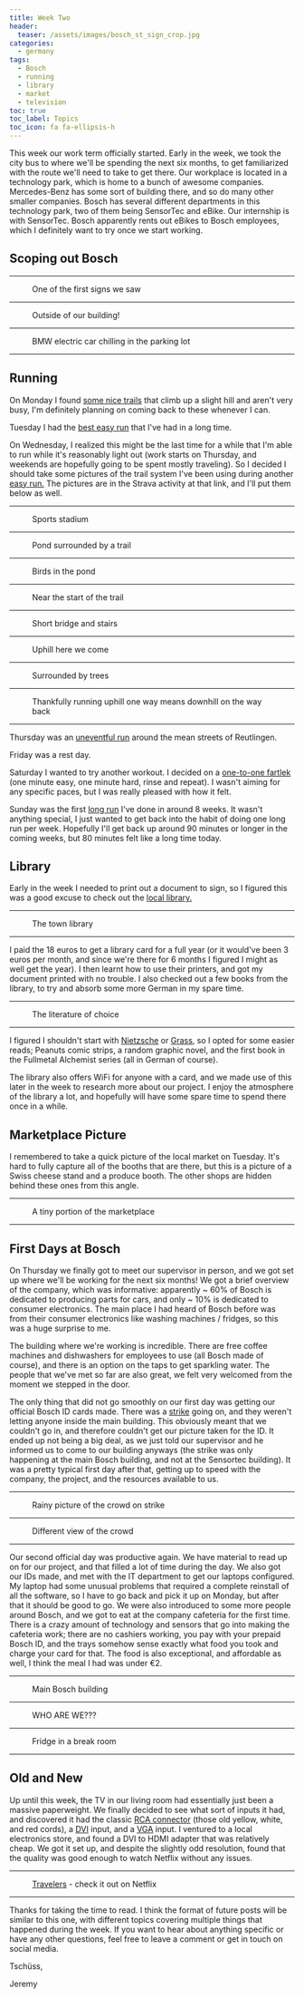 ```yaml
---
title: Week Two
header:
  teaser: /assets/images/bosch_st_sign_crop.jpg
categories:
  - germany
tags:
  - Bosch
  - running
  - library
  - market
  - television
toc: true
toc_label: Topics
toc_icon: fa fa-ellipsis-h
---
```


This week our work term officially started. Early in the week, we took the city bus to where we'll be spending the next six months, to get familiarized with the route we'll need to take to get there. Our workplace is located in a technology park, which is home to a bunch of awesome companies. Mercedes-Benz has some sort of building there, and so do many other smaller companies. Bosch has several different departments in this technology park, two of them being SensorTec and eBike. Our internship is with SensorTec. Bosch apparently rents out eBikes to Bosch employees, which I definitely want to try once we start working.

## Scoping out Bosch

***

<figure class="align-center">
  <img src="/assets/images/bosch_ebike.jpg" alt="">
  <figcaption>One of the first signs we saw</figcaption>
</figure>

***

<figure class="align-center">
  <img src="/assets/images/bosch_st_sign.jpg" alt="">
  <figcaption>Outside of our building!</figcaption>
</figure>

***

<figure class="align-center">
  <img src="/assets/images/bosch_bmw_electric.jpg" alt="">
  <figcaption>BMW electric car chilling in the parking lot</figcaption>
</figure>

***

## Running

On Monday I found [some nice trails](https://www.strava.com/activities/1381253704) that climb up a slight hill and aren't very busy, I'm definitely planning on coming back to these whenever I can.

Tuesday I had the [best easy run](https://www.strava.com/activities/1383023804) that I've had in a long time.

On Wednesday, I realized this might be the last time for a while that I'm able to run while it's reasonably light out (work starts on Thursday, and weekends are hopefully going to be spent mostly traveling). So I decided I should take some pictures of the trail system I've been using during another [easy run.](https://www.strava.com/activities/1384682588) The pictures are in the Strava activity at that link, and I'll put them below as well.

***

<figure class="align-center">
  <img src="/assets/images/stadium.jpg" alt="">
  <figcaption>Sports stadium</figcaption>
</figure>

***

<figure class="align-center">
  <img src="/assets/images/pond.jpg" alt="">
  <figcaption>Pond surrounded by a trail</figcaption>
</figure>

***

<figure class="align-center">
  <img src="/assets/images/birds.jpg" alt="">
  <figcaption>Birds in the pond</figcaption>
</figure>

***

<figure class="align-center">
  <img src="/assets/images/trail_run1.jpg" alt="">
  <figcaption>Near the start of the trail</figcaption>
</figure>

***

<figure class="align-center">
  <img src="/assets/images/trail_run2.jpg" alt="">
  <figcaption>Short bridge and stairs</figcaption>
</figure>

***

<figure class="align-center">
  <img src="/assets/images/trail_run3.jpg" alt="">
  <figcaption>Uphill here we come</figcaption>
</figure>

***

<figure class="align-center">
  <img src="/assets/images/trail_run4.jpg" alt="">
  <figcaption>Surrounded by trees</figcaption>
</figure>

***

<figure class="align-center">
  <img src="/assets/images/trail_run5.jpg" alt="">
  <figcaption>Thankfully running uphill one way means downhill on the way back</figcaption>
</figure>

***

Thursday was an [uneventful run](https://www.strava.com/activities/1386760783) around the mean streets of Reutlingen.

Friday was a rest day.

Saturday I wanted to try another workout. I decided on a [one-to-one fartlek](https://www.strava.com/activities/1389369077) (one minute easy, one minute hard, rinse and repeat). I wasn't aiming for any specific paces, but I was really pleased with how it felt.

Sunday was the first [long run](https://www.strava.com/activities/1391436216) I've done in around 8 weeks. It wasn't anything special, I just wanted to get back into the habit of doing one long run per week. Hopefully I'll get back up around 90 minutes or longer in the coming weeks, but 80 minutes felt like a long time today.

## Library

Early in the week I needed to print out a document to sign, so I figured this was a good excuse to check out the [local library.](https://www2.stadtbibliothek-reutlingen.de/)

***

<figure class="align-center">
  <img src="/assets/images/library.jpg" alt="">
  <figcaption>The town library</figcaption>
</figure>

***

I paid the 18 euros to get a library card for a full year (or it would've been 3 euros per month, and since we're there for 6 months I figured I might as well get the year). I then learnt how to use their printers, and got my document printed with no trouble. I also checked out a few books from the library, to try and absorb some more German in my spare time.

***

<figure class="align-center">
  <img src="/assets/images/books.jpg" alt="">
  <figcaption>The literature of choice</figcaption>
</figure>

***

I figured I shouldn't start with [Nietzsche](https://en.wikipedia.org/wiki/Friedrich_Nietzsche) or [Grass](https://en.wikipedia.org/wiki/G%C3%BCnter_Grass), so I opted for some easier reads; Peanuts comic strips, a random graphic novel, and the first book in the Fullmetal Alchemist series (all in German of course).

The library also offers WiFi for anyone with a card, and we made use of this later in the week to research more about our project. I enjoy the atmosphere of the library a lot, and hopefully will have some spare time to spend there once in a while.

## Marketplace Picture

I remembered to take a quick picture of the local market on Tuesday. It's hard to fully capture all of the booths that are there, but this is a picture of a Swiss cheese stand and a produce booth. The other shops are hidden behind these ones from this angle.

***

<figure class="align-center">
  <img src="/assets/images/market.jpg" alt="">
  <figcaption>A tiny portion of the marketplace</figcaption>
</figure>

***

## First Days at Bosch

On Thursday we finally got to meet our supervisor in person, and we got set up where we'll be working for the next six months! We got a brief overview of the company, which was informative: apparently ~ 60% of Bosch is dedicated to producing parts for cars, and only ~ 10% is dedicated to consumer electronics. The main place I had heard of Bosch before was from their consumer electronics like washing machines / fridges, so this was a huge surprise to me.

The building where we're working is incredible. There are free coffee machines and dishwashers for employees to use (all Bosch made of course), and there is an option on the taps to get sparkling water. The people that we've met so far are also great, we felt very welcomed from the moment we stepped in the door.

The only thing that did not go smoothly on our first day was getting our official Bosch ID cards made. There was a [strike](https://www.reuters.com/article/us-germany-wages/german-industrial-strikes-to-hit-daimler-porsche-idUSKBN1FJ20K) going on, and they weren't letting anyone inside the main building. This obviously meant that we couldn't go in, and therefore couldn't get our picture taken for the ID. It ended up not being a big deal, as we just told our supervisor and he informed us to come to our building anyways (the strike was only happening at the main Bosch building, and not at the Sensortec building). It was a pretty typical first day after that, getting up to speed with the company, the project, and the resources available to us.

***

<figure class="align-center">
  <img src="/assets/images/strike1.jpg" alt="">
  <figcaption>Rainy picture of the crowd on strike</figcaption>
</figure>

***

<figure class="align-center">
  <img src="/assets/images/strike2.jpg" alt="">
  <figcaption>Different view of the crowd</figcaption>
</figure>

***

Our second official day was productive again. We have material to read up on for our project, and that filled a lot of time during the day. We also got our IDs made, and met with the IT department to get our laptops configured. My laptop had some unusual problems that required a complete reinstall of all the software, so I have to go back and pick it up on Monday, but after that it should be good to go. We were also introduced to some more people around Bosch, and we got to eat at the company cafeteria for the first time. There is a crazy amount of technology and sensors that go into making the cafeteria work; there are no cashiers working, you pay with your prepaid Bosch ID, and the trays somehow sense exactly what food you took and charge your card for that. The food is also exceptional, and affordable as well, I think the meal I had was under €2.

***

<figure class="align-center">
  <img src="/assets/images/bosch_hq1.jpg" alt="">
  <figcaption>Main Bosch building</figcaption>
</figure>

***

<figure class="align-center">
  <img src="/assets/images/bosch_hq2.jpg" alt="">
  <figcaption>WHO ARE WE???</figcaption>
</figure>

***

<figure class="align-center">
  <img src="/assets/images/german_engineering.jpg" alt="">
  <figcaption>Fridge in a break room</figcaption>
</figure>

***

## Old and New

Up until this week, the TV in our living room had essentially just been a massive paperweight. We finally decided to see what sort of inputs it had, and discovered it had the classic [RCA connector](https://en.wikipedia.org/wiki/RCA_connector) (those old yellow, white, and red cords), a [DVI](https://en.wikipedia.org/wiki/Digital_Visual_Interface) input, and a [VGA](https://en.wikipedia.org/wiki/VGA_connector) input. I ventured to a local electronics store, and found a DVI to HDMI adapter that was relatively cheap. We got it set up, and despite the slightly odd resolution, found that the quality was good enough to watch Netflix without any issues.

***

<figure class="align-center">
  <img src="/assets/images/tv.jpg" alt="">
  <figcaption><a href="https://www.netflix.com/title/80105699">Travelers</a> - check it out on Netflix</figcaption>
</figure>

***

Thanks for taking the time to read. I think the format of future posts will be similar to this one, with different topics covering multiple things that happened during the week. If you want to hear about anything specific or have any other questions, feel free to leave a comment or get in touch on social media.

Tschüss,

Jeremy
